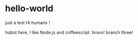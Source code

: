 # hello-world
just a test
Hi humans！

hubot here, I like Node.js and coffeescript.
bravo! branch three!

